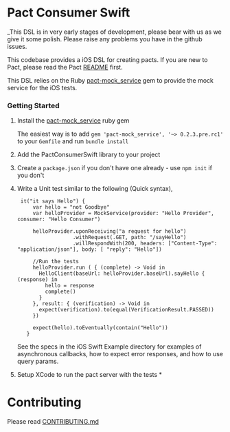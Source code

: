 # Pact Consumer Swift

_This DSL is in very early stages of development, please bear with us as we give it some polish. Please raise any problems you have in the github issues.

This codebase provides a iOS DSL for creating pacts. If you are new to Pact, please read the Pact [README](pact-readme) first.

This DSL relies on the Ruby [pact-mock_service][pact-mock-service] gem to provide the mock service for the iOS tests.

### Getting Started

1. Install the [pact-mock_service](https://github.com/bethesque/pact-mock_service) ruby gem

   The easiest way is to add `gem 'pact-mock_service', '~> 0.2.3.pre.rc1'` to your `Gemfile` and run `bundle install`

1. Add the PactConsumerSwift library to your project

  1. Create a `package.json` if you don't have one already - use `npm init` if you don't


1. Write a Unit test similar to the following (Quick syntax),

        it("it says Hello") {
            var hello = "not Goodbye"
            var helloProvider = MockService(provider: "Hello Provider", consumer: "Hello Consumer")

            helloProvider.uponReceiving("a request for hello")
                         .withRequest(.GET, path: "/sayHello")
                         .willRespondWith(200, headers: ["Content-Type": "application/json"], body: [ "reply": "Hello"])

            //Run the tests
            helloProvider.run ( { (complete) -> Void in
              HelloClient(baseUrl: helloProvider.baseUrl).sayHello { (response) in
                hello = response
                complete()
              }
            }, result: { (verification) -> Void in
              expect(verification).to(equal(VerificationResult.PASSED))
            })

            expect(hello).toEventually(contain("Hello"))
          }

    See the specs in the iOS Swift Example directory for examples of asynchronous callbacks, how to expect error responses, and how to use query params.

1. Setup XCode to run the pact server with the tests
   *

# Contributing

Please read [CONTRIBUTING.md](/CONTRIBUTING.md)

[pact-readme]: https://github.com/realestate-com-au/pact
[pact-mock-service]: https://github.com/bethesque/pact-mock_service
[pact-mock-service-without-ruby]: https://github.com/DiUS/pact-consumer-js-dsl/wiki/Using-the-Pact-Mock-Service-without-Ruby